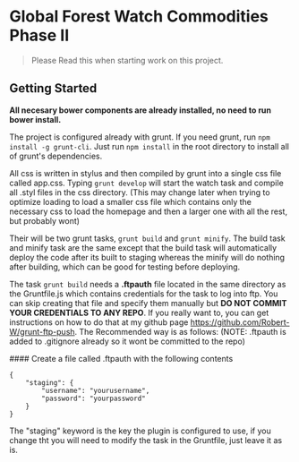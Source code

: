# Global Forest Watch Commodities Phase II

> Please Read this when starting work on this project.


## Getting Started
<strong>All necesary bower components are already installed, no need to run bower install.</strong>
<p>The project is configured already with grunt.  If you need grunt, run <code>npm install -g grunt-cli</code>.  Just run <code>npm install</code> in the root directory to install all of grunt's dependencies.</p>
<p>All css is written in stylus and then compiled by grunt into a single css file called app.css.  Typing <code>grunt develop</code> will start the watch task and compile all .styl files in the css directory. (This may change later when trying to optimize loading to load a smaller css file which contains only the necessary css to load the homepage and then a larger one with all the rest, but probably wont)</p>
<p>Their will be two grunt tasks, <code>grunt build</code> and <code>grunt minify</code>.  The build task and minify task are the same except that the build task will automatically deploy the code after its built to staging whereas the minify will do nothing after building, which can be good for testing before deploying.</p>
<p>The task <code>grunt build</code> needs a <strong>.ftpauth</strong> file located in the same directory as the Gruntfile.js which contains credentials for the task to log into ftp.  You can skip creating that file and specify them manually but <strong>DO NOT COMMIT YOUR CREDENTIALS TO ANY REPO</strong>.  If you really want to, you can get instructions on how to do that at my github page <a href='https://github.com/Robert-W/grunt-ftp-push' target='_blank'>https://github.com/Robert-W/grunt-ftp-push</a>.  The Recommended way is as follows: (NOTE: .ftpauth is added to .gitignore already so it wont be committed to the repo)</p>
#### Create a file called .ftpauth with the following contents
<pre><code>{
	"staging": {
		"username": "yourusername",
		"password": "yourpassword"
	}
}
</code></pre>
<p>The "staging" keyword is the key the plugin is configured to use, if you change tht you will need to modify the task in the Gruntfile, just leave it as is.</p>


